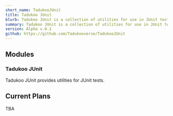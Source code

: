 ```yaml
---
short_name: TadukooJUnit
title: Tadukoo JUnit
blurb: Tadukoo JUnit is a collection of utilities for use in JUnit testing.
summary: Tadukoo JUnit is a collection of utilities for use in JUnit testing.
version: Alpha v.0.1
github: https://github.com/Tadukooverse/TadukooJUnit
---
```

## Modules
### Tadukoo JUnit
Tadukoo JUnit provides utilities for JUnit tests.

## Current Plans
TBA
